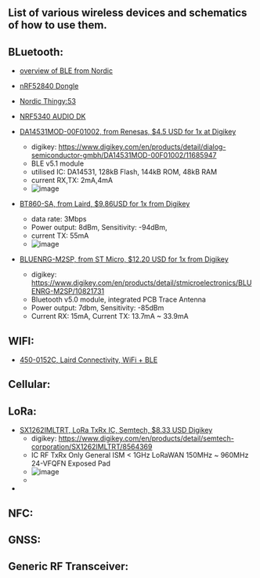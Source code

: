 ## List of various wireless devices and schematics of how to use them.


## BLuetooth:
- [overview of BLE from Nordic](https://devzone.nordicsemi.com/cfs-file/__key/communityserver-discussions-components-files/4/Nordic-Semicondurcor-Introduction-To-Le-Audio.pdf?utm_campaign=2022%20Webinars&utm_source=youtube&utm_medium=social&utm_content=Link%20to%20PDF%20%7C%20Webinar%3A%20Intro%20to%20Bluetooth%20LE%20Audio)

- [nRF52840 Dongle](https://www.nordicsemi.com/Products/Development-hardware/nRF52840-Dongle)

- [Nordic Thingy:53](https://www.nordicsemi.com/Products/Development-hardware/Nordic-Thingy-53)

- [NRF5340 AUDIO DK](https://www.digikey.co.nz/en/products/detail/nordic-semiconductor-asa/NRF5340-AUDIO-DK/16399476)

- [DA14531MOD-00F01002, from Renesas, $4.5 USD for 1x at Digikey](https://www.renesas.com/sg/en/document/dst/da14531-module-datasheet?r=1601921)
  - digikey: https://www.digikey.com/en/products/detail/dialog-semiconductor-gmbh/DA14531MOD-00F01002/11685947   
  - BLE v5.1 module
  - utilised IC: DA14531, 128kB Flash, 144kB ROM, 48kB RAM
  - current RX,TX: 2mA,4mA
  - ![image](https://user-images.githubusercontent.com/42329930/219544055-1ae474f8-1950-4d32-8dec-5c100b24f336.png)

- [BT860-SA, from Laird, $9.86USD for 1x from Digikey](https://connectivity-staging.s3.us-east-2.amazonaws.com/2019-02/CS-DS-BT860%20v1_2.pdf)
  - data rate: 3Mbps
  - Power output: 8dBm, Sensitivity: -94dBm, 
  - current TX: 55mA
  - ![image](https://user-images.githubusercontent.com/42329930/219543953-5f2c2c13-fe72-4bc1-a27a-332052ea798e.png)

- [BLUENRG-M2SP, from ST Micro, $12.20 USD for 1x from Digikey](https://www.st.com/content/ccc/resource/sales_and_marketing/promotional_material/flyer/group0/b7/4e/b5/79/15/6d/46/23/BlueNRG_2_BlueNRG_2N_Flyer/files/FLBNRG0720.pdf/jcr:content/translations/en.FLBNRG0720.pdf)
  - digikey: https://www.digikey.com/en/products/detail/stmicroelectronics/BLUENRG-M2SP/10821731
  - Bluetooth v5.0 module, integrated PCB Trace Antenna 
  - Power output: 7dbm, Sensitivity: -85dBm
  - Current RX: 15mA, Current TX: 13.7mA ~ 33.9mA
 

## WIFI:
- [450-0152C, Laird Connectivity, WiFi + BLE](https://connectivity-staging.s3.us-east-2.amazonaws.com/2019-03/330-0190.pdf)

## Cellular:


## LoRa:
- [SX1262IMLTRT, LoRa TxRx IC, Semtech, $8.33 USD Digikey](https://semtech.my.salesforce.com/sfc/p/#E0000000JelG/a/2R000000HT7B/4cQ1B3JG0iKRo9DGRkjVuxclfwB.3tfSUcGr.S_dPd4)
  - digikey: https://www.digikey.com/en/products/detail/semtech-corporation/SX1262IMLTRT/8564369
  - IC RF TxRx Only General ISM < 1GHz LoRaWAN 150MHz ~ 960MHz 24-VFQFN Exposed Pad
  - ![image](https://user-images.githubusercontent.com/42329930/218909901-0c6338e5-efed-4cbb-b392-971a08359d93.png)
  - 
- 


## NFC:


## GNSS:


## Generic RF Transceiver:

